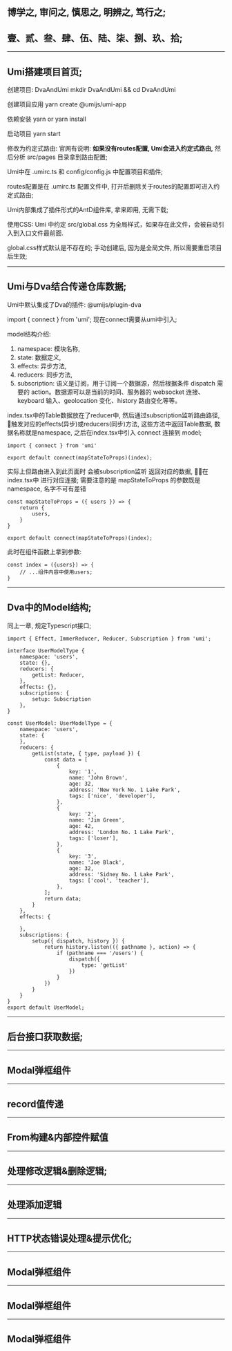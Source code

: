 ## 博学之, 审问之, 慎思之, 明辨之, 笃行之;
## 壹、贰、叁、肆、伍、陆、柒、捌、玖、拾;

---   

## Umi搭建项目首页;

创建项目: DvaAndUmi
mkdir DvaAndUmi && cd DvaAndUmi

创建项目应用
yarn create @umijs/umi-app

依赖安装
yarn or yarn install

启动项目
yarn start


修改为约定式路由:
官网有说明: **如果没有routes配置, Umi会进入约定式路由,** 然后分析 src/pages 目录拿到路由配置;

Umi中在 .umirc.ts 和 config/config.js 中配置项目和插件;

routes配置是在 .umirc.ts 配置文件中, 打开后删除关于routes的配置即可进入约定式路由;

Umi内部集成了插件形式的AntD组件库, 拿来即用, 无需下载;

使用CSS: Umi 中约定 src/global.css 为全局样式，如果存在此文件，会被自动引入到入口文件最前面.

global.css样式默认是不存在的; 手动创建后, 因为是全局文件, 所以需要重启项目后生效;

---
## Umi与Dva结合传递仓库数据;
Umi中默认集成了Dva的插件: @umijs/plugin-dva

import { connect } from 'umi';  现在connect需要从umi中引入;

model结构介绍:

1. namespace: 模块名称,
2. state:  数据定义,
3. effects:    异步方法,
4. reducers:   同步方法,
5. subscription:  语义是订阅，用于订阅一个数据源，然后根据条件 dispatch 需要的 action。数据源可以是当前的时间、服务器的 websocket 连接、keyboard 输入、geolocation 变化、history 路由变化等等。


index.tsx中的Table数据放在了reducer中,
然后通过subscription监听路由路径, 触发对应的effects(异步)或reducers(同步)方法, 这些方法中返回Table数据, 数据名称就是namespace, 之后在index.tsx中引入 connect 连接到 model;

    import { connect } from 'umi'

    export default connect(mapStateToProps)(index);
    
实际上但路由进入到此页面时 会被subscription监听
返回对应的数据, 在index.tsx中 进行对应连接;
需要注意的是 mapStateToProps 的参数既是 namespace, 名字不可有差错

    const mapStateToProps = ({ users }) => {
        return {
            users,
        }
    }

    export default connect(mapStateToProps)(index);

此时在组件函数上拿到参数:

    const index = ({users}) => {
        // ...组件内容中使用users;
    }

---
## Dva中的Model结构;

同上一章, 规定Typescript接口;

    import { Effect, ImmerReducer, Reducer, Subscription } from 'umi';

    interface UserModelType {
        namespace: 'users',
        state: {},
        reducers: {
            getList: Reducer,
        },
        effects: {},
        subscriptions: {
            setup: Subscription
        },
    }

    const UserModel: UserModelType = {
        namespace: 'users',
        state: {
        },
        reducers: {
            getList(state, { type, payload }) {
                const data = [
                    {
                        key: '1',
                        name: 'John Brown',
                        age: 32,
                        address: 'New York No. 1 Lake Park',
                        tags: ['nice', 'developer'],
                    },
                    {
                        key: '2',
                        name: 'Jim Green',
                        age: 42,
                        address: 'London No. 1 Lake Park',
                        tags: ['loser'],
                    },
                    {
                        key: '3',
                        name: 'Joe Black',
                        age: 32,
                        address: 'Sidney No. 1 Lake Park',
                        tags: ['cool', 'teacher'],
                    },
                ];
                return data;
            }
        },
        effects: {
            
        },
        subscriptions: {
            setup({ dispatch, history }) {
                return history.listen(({ pathname }, action) => {
                    if (pathname === '/users') {
                        dispatch({
                            type: 'getList'
                        })
                    }
                })
            }
        }
    }
    export default UserModel;

---
## 后台接口获取数据;

---
## Modal弹框组件
---
## record值传递
---
## From构建&内部控件赋值
---
## 处理修改逻辑&删除逻辑;
---
## 处理添加逻辑
---
## HTTP状态错误处理&提示优化;
---
## Modal弹框组件
---
## Modal弹框组件
---
## Modal弹框组件